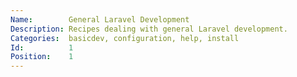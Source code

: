 ```yaml
---
Name:        General Laravel Development
Description: Recipes dealing with general Laravel development.
Categories:  basicdev, configuration, help, install
Id:          1
Position:    1
---
```

